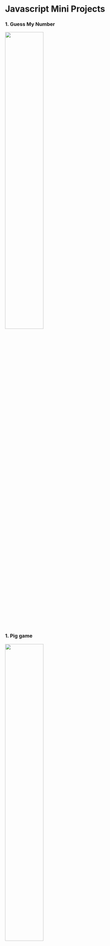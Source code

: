 # Javascript Mini Projects

### 1. Guess My Number

<img src="https://user-images.githubusercontent.com/72923843/125562003-33ec1eef-83eb-4c64-86e2-caa926a15bb9.gif" width="50%" height="50%">

### 1. Pig game

<img src="https://user-images.githubusercontent.com/72923843/125563112-65257ba1-934b-411a-bd53-a75f25584004.gif" width="50%" height="50%">
<img src="https://user-images.githubusercontent.com/72923843/125563229-113e63c3-ccc2-4b1f-8981-b3dd625bbfdf.gif" width="50%" height="50%">

